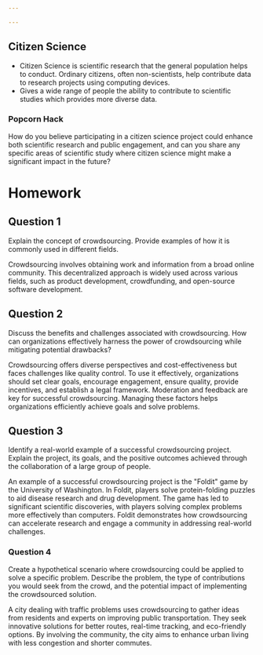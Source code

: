 ```yaml
---

---
```


## Citizen Science  
- Citizen Science is scientific research that the general population helps to conduct. Ordinary citizens, often non-scientists, help contribute data to research projects using computing devices.
- Gives a wide range of people the ability to contribute to scientific studies which provides more diverse data.
### Popcorn Hack  
How do you believe participating in a citizen science project could enhance both scientific research and public engagement, and can you share any specific areas of scientific study where citizen science might make a significant impact in the future?

# Homework
## Question 1  
Explain the concept of crowdsourcing. Provide examples of how it is commonly used in different fields.

Crowdsourcing involves obtaining work and information from a broad online community. This decentralized approach is widely used across various fields, such as product development, crowdfunding, and open-source software development.

## Question 2  
Discuss the benefits and challenges associated with crowdsourcing. How can organizations effectively harness the power of crowdsourcing while mitigating potential drawbacks?

Crowdsourcing offers diverse perspectives and cost-effectiveness but faces challenges like quality control. To use it effectively, organizations should set clear goals, encourage engagement, ensure quality, provide incentives, and establish a legal framework. Moderation and feedback are key for successful crowdsourcing. Managing these factors helps organizations efficiently achieve goals and solve problems.

## Question 3  
Identify a real-world example of a successful crowdsourcing project. Explain the project, its goals, and the positive outcomes achieved through the collaboration of a large group of people.

An example of a successful crowdsourcing project is the "Foldit" game by the University of Washington. In Foldit, players solve protein-folding puzzles to aid disease research and drug development. The game has led to significant scientific discoveries, with players solving complex problems more effectively than computers. Foldit demonstrates how crowdsourcing can accelerate research and engage a community in addressing real-world challenges.

### Question 4
Create a hypothetical scenario where crowdsourcing could be applied to solve a specific problem. Describe the problem, the type of contributions you would seek from the crowd, and the potential impact of implementing the crowdsourced solution.

A city dealing with traffic problems uses crowdsourcing to gather ideas from residents and experts on improving public transportation. They seek innovative solutions for better routes, real-time tracking, and eco-friendly options. By involving the community, the city aims to enhance urban living with less congestion and shorter commutes.
